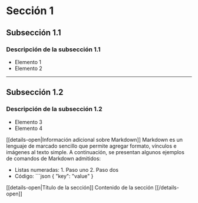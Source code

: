 # Sección 1
## Subsección 1.1
### Descripción de la subsección 1.1

* Elemento 1
* Elemento 2

---

## Subsección 1.2
### Descripción de la subsección 1.2

* Elemento 3
* Elemento 4

[[details-open|Información adicional sobre Markdown]]
  Markdown es un lenguaje de marcado sencillo que permite agregar formato, vínculos e imágenes al texto simple. A continuación, se presentan algunos ejemplos de comandos de Markdown admitidos:
  * Listas numeradas: 1. Paso uno 2. Paso dos
  * Código: ```json
    {
      "key": "value"
    }

[[details-open|Título de la sección]]
  Contenido de la sección
[[/details-open]]
